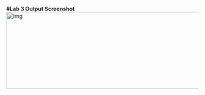 **#Lab 3 Output Screenshot**  
<img width="750" height="202" alt="img" src="https://github.com/user-attachments/assets/d804aab7-f629-4a9a-8e78-6b4b9f64e601" />

